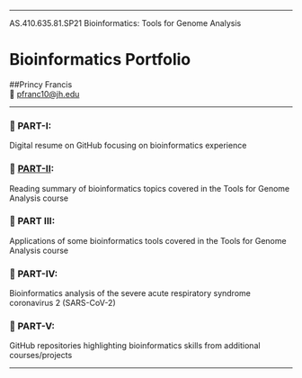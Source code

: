 ----------------------------------------------------------------------------------------------------------------------------------------------------------
AS.410.635.81.SP21  Bioinformatics: Tools for Genome Analysis
# Bioinformatics Portfolio
##Princy Francis <br>
📧 pfranc10@jh.edu <br>

----------------------------------------------------------------------------------------------------------------------------------------------------------


### 🧬   PART-I:	
Digital resume on GitHub focusing on bioinformatics experience <br>
### 🧬   [PART-II](https://francisp24.github.io/jhu-genome-analysis-webpage/):	
Reading summary of bioinformatics topics covered in the Tools for Genome Analysis course <br>
### 🧬   PART III:	
Applications of some bioinformatics tools covered in the Tools for Genome Analysis course <br>
### 🧬   PART-IV:	
Bioinformatics analysis of the severe acute respiratory syndrome coronavirus 2 (SARS-CoV-2) <br>
### 🧬   PART-V:	
GitHub repositories highlighting bioinformatics skills from additional courses/projects <br>

----------------------------------------------------------------------------------------------------------------------------------------------------------

